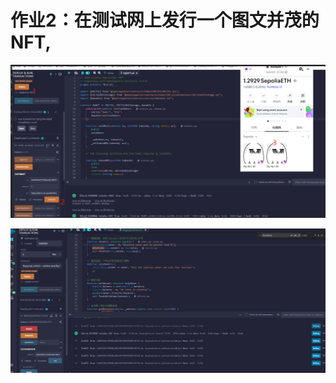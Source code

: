 # 作业2：在测试网上发行一个图文并茂的 NFT,
<!-- 任务目标
使用 Solidity 编写一个符合 ERC721 标准的 NFT 合约。,
将图文数据上传到 IPFS，生成元数据链接。,
将合约部署到以太坊测试网（如 Goerli 或 Sepolia）。,
铸造 NFT 并在测试网环境中查看。,
任务步骤
编写 NFT 合约
使用 OpenZeppelin 的 ERC721 库编写一个 NFT 合约。,
合约应包含以下功能：,
构造函数：设置 NFT 的名称和符号。,
mintNFT 函数：允许用户铸造 NFT，并关联元数据链接（tokenURI）。,
在 Remix IDE 中编译合约。,
,
准备图文数据
准备一张图片，并将其上传到 IPFS（可以使用 Pinata 或其他工具）。,
创建一个 JSON 文件，描述 NFT 的属性（如名称、描述、图片链接等）。,
将 JSON 文件上传到 IPFS，获取元数据链接。,
JSON文件参考 https://docs.opensea.io/docs/metadata-standards,
,
部署合约到测试网
在 Remix IDE 中连接 MetaMask，并确保 MetaMask 连接到 Goerli 或 Sepolia 测试网。,
部署 NFT 合约到测试网，并记录合约地址。,
,
铸造 NFT
使用 mintNFT 函数铸造 NFT：,
在 recipient 字段中输入你的钱包地址。,
在 tokenURI 字段中输入元数据的 IPFS 链接。,
在 MetaMask 中确认交易。,
,
查看 NFT
打开 OpenSea 测试网 或 Etherscan 测试网。,
连接你的钱包，查看你铸造的 NFT。 -->

![alt text](a69e49089c1783d3bc3b17f2850b45b5.png)

<!-- 
 作业3：编写一个讨饭合约
 任务目标
 使用 Solidity 编写一个合约，允许用户向合约地址发送以太币。
 记录每个捐赠者的地址和捐赠金额。
 允许合约所有者提取所有捐赠的资金。 
 -->
![alt text](image.png)